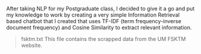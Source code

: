 After taking NLP for my Postgraduate class, I decided to give it a go and put my knowledge to work by creating a very simple Information Retrieval based chatbot that I created that uses TF-IDF (term frequency-inverse document frequency) and Cosine Similarity to extract relevant information.  

> fsktm.txt
This file contains the scrapped data from the UM FSKTM website.
